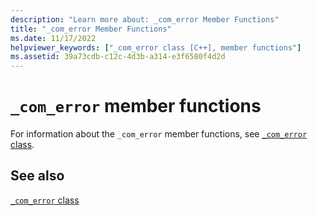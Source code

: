 ```yaml
---
description: "Learn more about: _com_error Member Functions"
title: "_com_error Member Functions"
ms.date: 11/17/2022
helpviewer_keywords: ["_com_error class [C++], member functions"]
ms.assetid: 39a73cdb-c12c-4d3b-a314-e3f6580f4d2d
---
```

# `_com_error` member functions

For information about the `_com_error` member functions, see [`_com_error` class](../cpp/com-error-class.md).

## See also

[`_com_error` class](../cpp/com-error-class.md)
